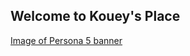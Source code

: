 ## **Welcome to Kouey's Place**




[Image of Persona 5 banner](https://external-preview.redd.it/otGoZ4wlbIt8ECqc3QHi1fpgNoh8J0X194svCdt1wsg.png?width=960&crop=smart&auto=webp&s=de5d5865d25f575e3fa7ae7f20db296f0ab3ffd7)
